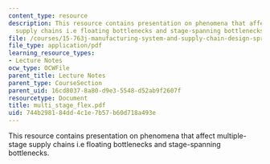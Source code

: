 ```yaml
---
content_type: resource
description: This resource contains presentation on phenomena that affect multiple-stage
  supply chains i.e floating bottlenecks and stage-spanning bottlenecks.
file: /courses/15-763j-manufacturing-system-and-supply-chain-design-spring-2005/744b298184dd4c1e7b57b60d718a493e_multi_stage_flex.pdf
file_type: application/pdf
learning_resource_types:
- Lecture Notes
ocw_type: OCWFile
parent_title: Lecture Notes
parent_type: CourseSection
parent_uid: 16cd8037-8a80-d9e3-5548-d52ab9f2607f
resourcetype: Document
title: multi_stage_flex.pdf
uid: 744b2981-84dd-4c1e-7b57-b60d718a493e
---
```

This resource contains presentation on phenomena that affect multiple-stage supply chains i.e floating bottlenecks and stage-spanning bottlenecks.

